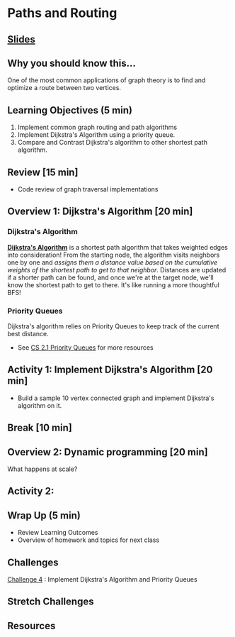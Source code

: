 # Paths and Routing

## [Slides](https://docs.google.com/presentation/d/1mvH1YpsiDTl8T_fB6xYF_gkwF_M11DDCme8Agd0EACc/edit?usp=sharing)

## Why you should know this...
One of the most common applications of graph theory is to find and optimize a route between two vertices.


## Learning Objectives (5 min)

1. Implement common graph routing and path algorithms
1. Implement Dijkstra's Algorithm using a priority queue.
1. Compare and Contrast Dijkstra's algorithm to other shortest path algorithm.

## Review [15 min]
- Code review of graph traversal implementations

## Overview 1: Dijkstra's Algorithm [20 min]



### Dijkstra's Algorithm


**[Dijkstra's Algorithm](https://en.wikipedia.org/wiki/Dijkstra%27s_algorithm)** is a shortest path algorithm that takes weighted edges into consideration! From the starting node, the algorithm visits neighbors one by one and _assigns them a distance value based on the cumulative weights of the shortest path to get to that neighbor_. Distances are updated if a shorter path can be found, and once we're at the target node, we'll know the shortest path to get to there. It's like running a more thoughtful BFS!


### Priority Queues
Dijkstra's algorithm relies on Priority Queues to keep track of the current best distance.

- See [CS 2.1 Priority Queues](https://github.com/Make-School-Courses/CS-2.1-Advanced-Trees-and-Sorting-Algorithms/blob/master/Lessons/Heaps.md) for more resources


## Activity 1: Implement Dijkstra's Algorithm [20 min]
- Build a sample 10 vertex connected graph and implement Dijkstra's algorithm on it.

## Break [10 min]

## Overview 2: Dynamic programming [20 min]
What happens at scale?

## Activity 2:

## Wrap Up (5 min)

- Review Learning Outcomes
- Overview of homework and topics for next class

## Challenges
[Challenge 4](Assignments/Challenges.md) : Implement Dijkstra's Algorithm and Priority Queues

## Stretch Challenges

## Resources
